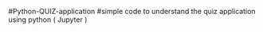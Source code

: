 #Python-QUIZ-application
#simple code to understand the quiz application using python ( Jupyter ) 

